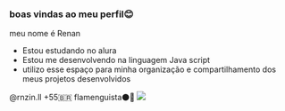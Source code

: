 ### boas vindas ao meu perfil😊

meu nome é Renan 
- Estou estudando no alura 
- Estou me desenvolvendo na linguagem Java script
- utilizo esse espaço para minha organização e compartilhamento dos meus projetos desenvolvidos 

@rnzin.ll
+55🇧🇷
flamenguista⚫🔴
![](https://tenor.com/pt-BR/view/naruto-rage-naruto-angry-cool-naruto-bing-chilling-gif-27452332)

  
